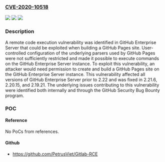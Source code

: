 ### [CVE-2020-10518](https://cve.mitre.org/cgi-bin/cvename.cgi?name=CVE-2020-10518)
![](https://img.shields.io/static/v1?label=Product&message=GitHub%20Enterprise%20Server&color=blue)
![](https://img.shields.io/static/v1?label=Version&message=2.19%3C%202.19.21%20&color=brighgreen)
![](https://img.shields.io/static/v1?label=Vulnerability&message=CWE-77%3A%20Command%20Injection%20-%20Generic&color=brighgreen)

### Description

A remote code execution vulnerability was identified in GitHub Enterprise Server that could be exploited when building a GitHub Pages site. User-controlled configuration of the underlying parsers used by GitHub Pages were not sufficiently restricted and made it possible to execute commands on the GitHub Enterprise Server instance. To exploit this vulnerability, an attacker would need permission to create and build a GitHub Pages site on the GitHub Enterprise Server instance. This vulnerability affected all versions of GitHub Enterprise Server prior to 2.22 and was fixed in 2.21.6, 2.20.15, and 2.19.21. The underlying issues contributing to this vulnerability were identified both internally and through the GitHub Security Bug Bounty program.

### POC

#### Reference
No PoCs from references.

#### Github
- https://github.com/PetrusViet/Gitlab-RCE


